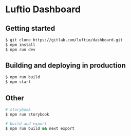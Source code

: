 # Luftio Dashboard

## Getting started

```bash
$ git clone https://gitlab.com/luftio/dashboard.git
$ npm install
$ npm run dev
```

## Building and deploying in production

```bash
$ npm run build
$ npm start
```

## Other

```bash
# storybook
$ npm run storybook

# build and export
$ npm run build && next export
```
